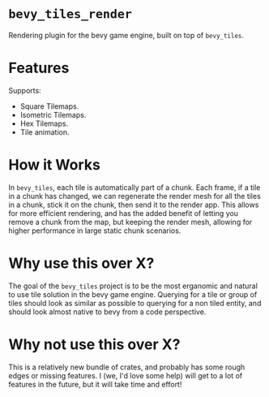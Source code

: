 # `bevy_tiles_render`

Rendering plugin for the bevy game engine, built on top of `bevy_tiles`.

# Features

Supports:
* Square Tilemaps.
* Isometric Tilemaps.
* Hex Tilemaps.
* Tile animation.

# How it Works

In `bevy_tiles`, each tile is automatically part of a chunk.  Each frame, if a tile in a chunk has changed,
we can regenerate the render mesh for all the tiles in a chunk, stick it on the chunk, then send it to the render app.
This allows for more efficient rendering, and has the added benefit of letting you remove a chunk from the map, but keeping
the render mesh, allowing for higher performance in large static chunk scenarios.

# Why use this over X?

The goal of the `bevy_tiles` project is to be the most erganomic and natural to use tile solution in the bevy game engine.
Querying for a tile or group of tiles should look as similar as possible to querying for a non tiled entity, and should 
look almost native to bevy from a code perspective.

# Why not use this over X?

This is a relatively new bundle of crates, and probably has some rough edges or missing features.  I (we, I'd love some help) will
get to a lot of features in the future, but it will take time and effort!